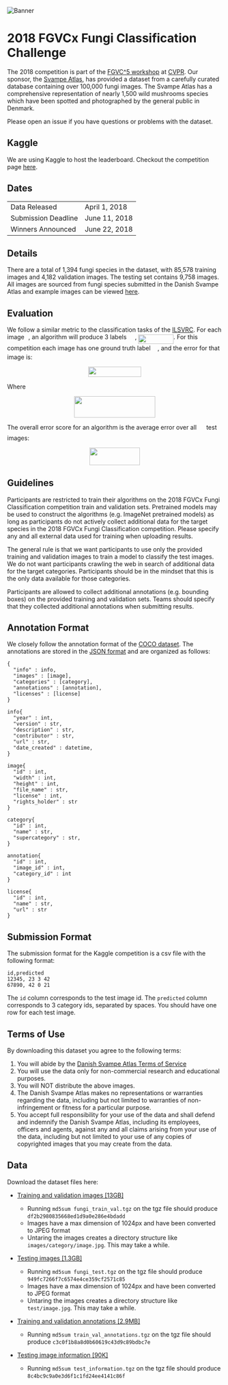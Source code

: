 ![Banner](https://raw.githubusercontent.com/visipedia/fgvcx_fungi_comp/master/assets/fungi_cover.jpg)

# 2018 FGVCx Fungi Classification Challenge
The 2018 competition is part of the [FGVC^5 workshop](https://sites.google.com/view/fgvc5/home) at [CVPR](http://cvpr2018.thecvf.com/).
Our sponsor, the [Svampe Atlas](https://svampe.databasen.org/), has provided a dataset from a carefully curated database containing over 100,000 fungi images. The Svampe Atlas has a comprehensive representation of nearly 1,500 wild mushrooms species which have been spotted and photographed by the general public in Denmark.

Please open an issue if you have questions or problems with the dataset.

## Kaggle
We are using Kaggle to host the leaderboard. Checkout the competition page [here](https://www.kaggle.com/c/fungi-challenge-fgvc-2018).

## Dates
|||
|------|---------------|
Data Released|April 1, 2018|
Submission Deadline|June 11, 2018|
Winners Announced|June  22, 2018|

## Details

There are a total of 1,394 fungi species in the dataset, with 85,578 training images and 4,182 validation images. The testing set contains 9,758 images. All images are sourced from fungi species submitted in the Danish Svampe Atlas and example images can be viewed [here](https://svampe.databasen.org/).

## Evaluation
We follow a similar metric to the classification tasks of the [ILSVRC](http://image-net.org/challenges/LSVRC/2016/index#scene). For each image <img src="https://rawgit.com/visipedia/inat_comp/master/svgs/77a3b857d53fb44e33b53e4c8b68351a.svg?invert_in_darkmode" align=middle width=5.642109pt height=21.60213pt/>, an algorithm will produce 3 labels <img src="https://rawgit.com/visipedia/inat_comp/master/svgs/655bedbaf4a65f397b5041d0fdecde4c.svg?invert_in_darkmode" align=middle width=15.601905pt height=22.74591pt/>, <img src="https://rawgit.com/visipedia/inat_comp/master/svgs/946e592e2b2753a9272767ae3dd5b9a9.svg?invert_in_darkmode" align=middle width=82.4274pt height=21.60213pt/>. For this competition each image has one ground truth label <img src="https://rawgit.com/visipedia/inat_comp/master/svgs/681a37b53b66acbc455e39ca3e6f1c41.svg?invert_in_darkmode" align=middle width=12.444795pt height=14.10255pt/>, and the error for that image is:
<p align="center"><img src="https://rawgit.com/visipedia/inat_comp/master/svgs/7a42826f81c53c77e0fef3c827238d25.svg?invert_in_darkmode" align=middle width=123.403665pt height=24.865665pt/></p>
Where
<p align="center"><img src="https://rawgit.com/visipedia/inat_comp/master/svgs/7a45c501d5042bd031a267f008fa2ae6.svg?invert_in_darkmode" align=middle width=190.2021pt height=49.13139pt/></p>

The overall error score for an algorithm is the average error over all <img src="https://rawgit.com/visipedia/inat_comp/master/svgs/f9c4988898e7f532b9f826a75014ed3c.svg?invert_in_darkmode" align=middle width=14.94405pt height=22.38192pt/> test images:
<p align="center"><img src="https://rawgit.com/visipedia/inat_comp/master/svgs/444adcac0c7cbb4a8419ee1484625349.svg?invert_in_darkmode" align=middle width=118.05123pt height=41.069655pt/></p>

## Guidelines

Participants are restricted to train their algorithms on the 2018 FGVCx Fungi Classification competition train and validation sets. Pretrained models may be used to construct the algorithms (e.g. ImageNet pretrained models) as long as participants do not actively collect additional data for the target species in the 2018 FGVCx Fungi Classification competition. Please specify any and all external data used for training when uploading results.

The general rule is that we want participants to use only the provided training and validation images to train a model to classify the test images. We do not want participants crawling the web in search of additional data for the target categories. Participants should be in the mindset that this is the only data available for those categories.

Participants are allowed to collect additional annotations (e.g. bounding boxes) on the provided training and validation sets. Teams should specify that they collected additional annotations when submitting results.

## Annotation Format
We closely follow the annotation format of the [COCO dataset](http://mscoco.org/dataset/#download). The annotations are stored in the [JSON format](http://www.json.org/) and are organized as follows:
```
{
  "info" : info,
  "images" : [image],
  "categories" : [category],
  "annotations" : [annotation],
  "licenses" : [license]
}

info{
  "year" : int,
  "version" : str,
  "description" : str,
  "contributor" : str,
  "url" : str,
  "date_created" : datetime,
}

image{
  "id" : int,
  "width" : int,
  "height" : int,
  "file_name" : str,
  "license" : int,
  "rights_holder" : str
}

category{
  "id" : int,
  "name" : str,
  "supercategory" : str,
}

annotation{
  "id" : int,
  "image_id" : int,
  "category_id" : int
}

license{
  "id" : int,
  "name" : str,
  "url" : str
}
```

## Submission Format

The submission format for the Kaggle competition is a csv file with the following format:
```
id,predicted
12345, 23 3 42
67890, 42 0 21
```
The `id` column corresponds to the test image id. The `predicted` column corresponds to 3 category ids, separated by spaces. You should have one row for each test image.

## Terms of Use

By downloading this dataset you agree to the following terms:

1. You will abide by the [Danish Svampe Atlas Terms of Service](https://svampe.databasen.org/citation)
2. You will use the data only for non-commercial research and educational purposes.
3. You will NOT distribute the above images.
4. The Danish Svampe Atlas makes no representations or warranties regarding the data, including but not limited to warranties of non-infringement or fitness for a particular purpose.
5. You accept full responsibility for your use of the data and shall defend and indemnify the Danish Svampe Atlas, including its employees, officers and agents, against any and all claims arising from your use of the data, including but not limited to your use of any copies of copyrighted images that you may create from the data.

## Data

Download the dataset files here:
  * [Training and validation images [13GB]](https://labs.gbif.org/fgvcx/2018/fungi_train_val.tgz)
      * Running `md5sum fungi_train_val.tgz` on the tgz file should produce `df2b2980835668ed1d9a0e286e4bdadd`
      * Images have a max dimension of 1024px and have been converted to JPEG format
      * Untaring the images creates a directory structure like `images/category/image.jpg`. This may take a while.

  * [Testing images [1.3GB]](https://labs.gbif.org/fgvcx/2018/fungi_test.tgz)
      * Running `md5sum fungi_test.tgz` on the tgz file should produce `949fc7266f7c6574e4ce359cf2571c85`
      * Images have a max dimension of 1024px and have been converted to JPEG format
      * Untaring the images creates a directory structure like `test/image.jpg`. This may take a while.

  * [Training and validation annotations [2.9MB]](https://labs.gbif.org/fgvcx/2018/train_val_annotations.tgz)
      * Running `md5sum train_val_annotations.tgz` on the tgz file should produce `c3c0f1b8a8d0b60619c43d9c89bdbc7e`
  
  * [Testing image information [90K]](https://raw.githubusercontent.com/visipedia/fgvcx_fungi_comp/master/data/test_information.tgz)
      * Running `md5sum test_information.tgz` on the tgz file should produce `8c4bc9c9a0e3d6f1c1fd24ee4141c86f`

